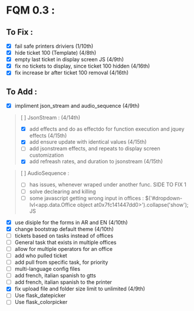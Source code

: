 # FQM 0.3 :

## To Fix :

- [x] fail safe printers driviers (1/10th)
- [x] hide ticket 100 (Template) (4/8th)
- [x] empty last ticket in display screen JS (4/9th)
- [x] fix no tickets to display, since ticket 100 hidden (4/16th)
- [x] fix increase br after ticket 100 removal (4/16th)

## To Add :

- [x] impliment json_stream and audio_sequence (4/9th)
> [ ] JsonStream : (4/14th)
> - [x] add effects and do as effectdo for function execution and jquey effects (4/15th)
> - [x] add ensure update with identical values (4/15th)
> - [ ] add jsonstream effects, and repeats to display screen customization
> - [x] add refreash rates, and duration to jsonstream (4/15th)

> [ ] AudioSequence :
> - [ ] has issues, whenever wraped under another func. SIDE TO FIX 1
> - [ ] solve declearing and killing
> - [ ] some javascript getting wrong input in offices : $('#dropdown-lvl&lt;app.data.Office object at0x7fc141447dd0&gt;').collapse('show'); JS
- [x] use disiple for the forms in AR and EN (4/10th)
- [x] change bootstrap default theme (4/10th)
- [ ] tickets based on tasks instead of offices
- [ ] General task that exists in multiple offices
- [ ] allow for multiple operators for an office
- [ ] add who pulled ticket
- [ ] add pull from specific task, for priority
- [ ] multi-language config files
- [ ] add french, italian spanish to gtts
- [ ] add french, italian spanish to the printer
- [x] fix upload file and folder size limit to unlimited (4/9th)
- [ ] Use flask_datepicker
- [ ] Use flask_colorpicker
